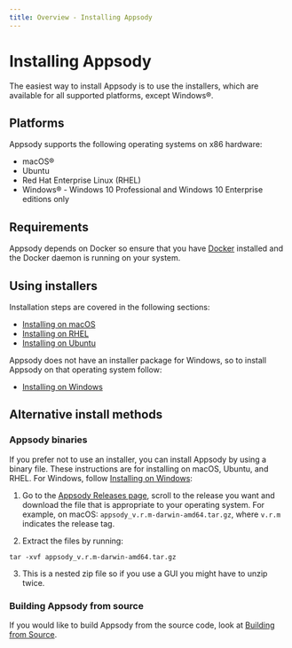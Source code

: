```yaml
---
title: Overview - Installing Appsody
---
```


# Installing Appsody

The easiest way to install Appsody is to use the installers, which are available for all supported platforms, except Windows&reg;.

## Platforms

Appsody supports the following operating systems on x86 hardware:

 - macOS&reg;
 - Ubuntu
 - Red Hat Enterprise Linux (RHEL)
 - Windows&reg; - Windows 10 Professional and Windows 10 Enterprise editions only

## Requirements

Appsody depends on Docker so ensure that you have [Docker](https://docs.docker.com/get-started/) installed and the Docker daemon is running on your system.

## Using installers

Installation steps are covered in the following sections:

 - [Installing on macOS](/docs/installing/macos)
 - [Installing on RHEL](/docs/installing/rhel)
 - [Installing on Ubuntu](/docs/installing/ubuntu)

Appsody does not have an installer package for Windows, so to install Appsody on that operating system follow:

 - [Installing on Windows](/docs/installing/windows)

## Alternative install methods

### Appsody binaries

If you prefer not to use an installer, you can install Appsody by using a binary file. These instructions are for installing on macOS, Ubuntu, and RHEL. For Windows, follow [Installing on Windows](/docs/installing/windows):

1. Go to the [Appsody Releases page](https://github.com/appsody/appsody/releases), scroll to the release you want and download the file that is appropriate to your operating system. For example, on macOS: `appsody_v.r.m-darwin-amd64.tar.gz`, where `v.r.m` indicates the release tag.

2. Extract the files by running:
```
tar -xvf appsody_v.r.m-darwin-amd64.tar.gz
```

3. This is a nested zip file so if you use a GUI you might have to unzip twice.

### Building Appsody from source

If you would like to build Appsody from the source code, look at [Building from Source](https://github.com/appsody/appsody/blob/master/build.md).
